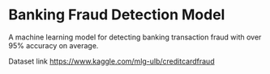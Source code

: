 # Banking Fraud Detection Model
A machine learning model  for detecting banking transaction fraud with over 95% accuracy on average.

Dataset link https://www.kaggle.com/mlg-ulb/creditcardfraud

